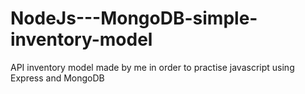 # NodeJs---MongoDB-simple-inventory-model
API inventory model made by me in order to practise javascript using Express and MongoDB 
